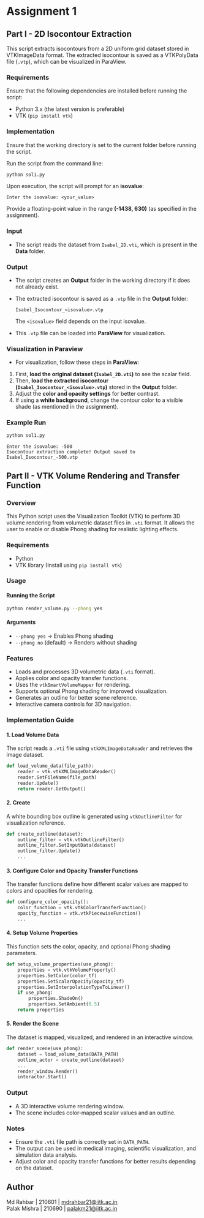 # Assignment 1

## Part I - 2D Isocontour Extraction

This script extracts isocontours from a 2D uniform grid dataset stored in VTKImageData format. The extracted isocontour is saved as a VTKPolyData file (`.vtp`), which can be visualized in ParaView.

### Requirements

Ensure that the following dependencies are installed before running the script:

- Python 3.x (the latest version is preferable)
- VTK (`pip install vtk`)

### Implementation

Ensure that the working directory is set to the current folder before running the script.


Run the script from the command line:

```bash
python sol1.py
```

Upon execution, the script will prompt for an **isovalue**:

```plaintext
Enter the isovalue: <your_value>
```

Provide a floating-point value in the range **(-1438, 630)** (as specified in the assignment).

### Input

- The script reads the dataset from `Isabel_2D.vti`, which is present in the **Data** folder.

### Output

- The script creates an **Output** folder in the working directory if it does not already exist.
- The extracted isocontour is saved as a `.vtp` file in the **Output** folder:
  
  ```plaintext
  Isabel_Isocontour_<isovalue>.vtp
  ```
  
  The `<isovalue>` field depends on the input isovalue.
- This `.vtp` file can be loaded into **ParaView** for visualization.

### Visualization in Paraview

- For visualization, follow these steps in **ParaView**:

1. First, **load the original dataset (`Isabel_2D.vti`)** to see the scalar field.
2. Then, **load the extracted isocontour (`Isabel_Isocontour_<isovalue>.vtp`)** stored in the **Output** folder.
3. Adjust the **color and opacity settings** for better contrast.
4. If using a **white background**, change the contour color to a visible shade (as mentioned in the assignment).

### Example Run

```bash
python sol1.py
```

```plaintext
Enter the isovalue: -500
Isocontour extraction complete! Output saved to Isabel_Isocontour_-500.vtp
```

## Part II - VTK Volume Rendering and Transfer Function

### Overview

This Python script uses the Visualization Toolkit (VTK) to perform 3D volume rendering from volumetric dataset files in `.vti` format. It allows the user to enable or disable Phong shading for realistic lighting effects.

### Requirements

- Python
- VTK library (Install using `pip install vtk`)

### Usage

#### Running the Script

```sh
python render_volume.py --phong yes
```

#### Arguments

- `--phong yes` → Enables Phong shading
- `--phong no` (default) → Renders without shading

### Features

- Loads and processes 3D volumetric data (`.vti` format).
- Applies color and opacity transfer functions.
- Uses the `vtkSmartVolumeMapper` for rendering.
- Supports optional Phong shading for improved visualization.
- Generates an outline for better scene reference.
- Interactive camera controls for 3D navigation.

### Implementation Guide

#### 1. Load Volume Data

The script reads a `.vti` file using `vtkXMLImageDataReader` and retrieves the image dataset.

```python
def load_volume_data(file_path):
    reader = vtk.vtkXMLImageDataReader()
    reader.SetFileName(file_path)
    reader.Update()
    return reader.GetOutput()
```

#### 2. Create 

A white bounding box outline is generated using `vtkOutlineFilter` for visualization reference.

```python
def create_outline(dataset):
    outline_filter = vtk.vtkOutlineFilter()
    outline_filter.SetInputData(dataset)
    outline_filter.Update()
    ...
```

#### 3. Configure Color and Opacity Transfer Functions

The transfer functions define how different scalar values are mapped to colors and opacities for rendering.

```python
def configure_color_opacity():
    color_function = vtk.vtkColorTransferFunction()
    opacity_function = vtk.vtkPiecewiseFunction()
    ...
```

#### 4. Setup Volume Properties

This function sets the color, opacity, and optional Phong shading parameters.

```python
def setup_volume_properties(use_phong):
    properties = vtk.vtkVolumeProperty()
    properties.SetColor(color_tf)
    properties.SetScalarOpacity(opacity_tf)
    properties.SetInterpolationTypeToLinear()
    if use_phong:
        properties.ShadeOn()
        properties.SetAmbient(0.5)
    return properties
```

#### 5. Render the Scene

The dataset is mapped, visualized, and rendered in an interactive window.

```python
def render_scene(use_phong):
    dataset = load_volume_data(DATA_PATH)
    outline_actor = create_outline(dataset)
    ...
    render_window.Render()
    interactor.Start()
```

### Output

- A 3D interactive volume rendering window.
- The scene includes color-mapped scalar values and an outline.

### Notes

- Ensure the `.vti` file path is correctly set in `DATA_PATH`.
- The output can be used in medical imaging, scientific visualization, and simulation data analysis.
- Adjust color and opacity transfer functions for better results depending on the dataset.


## Author

Md Rahbar | 210601 | mdrahbar21@iitk.ac.in <br/>
Palak Mishra | 210690 | palakm21@iitk.ac.in
